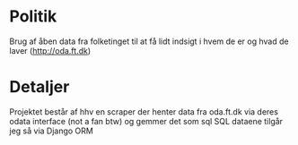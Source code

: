 # Politik
Brug af åben data fra folketinget til at få lidt indsigt i hvem de er og hvad de laver (http://oda.ft.dk)

# Detaljer
Projektet består af hhv en scraper der henter data fra oda.ft.dk via deres odata interface (not a fan btw) og gemmer det som sql
SQL dataene tilgår jeg så via Django ORM
